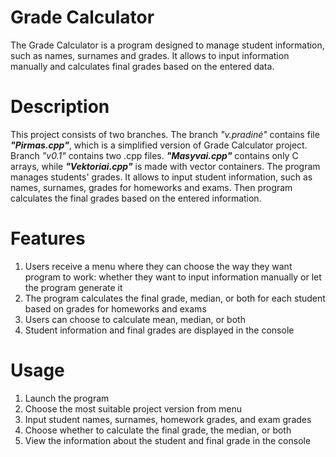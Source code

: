 # Grade Calculator
The Grade Calculator is a program designed to manage student information, such as names, surnames and grades. It allows to input information manually and calculates final grades based on the entered data. 

# Description
This project consists of two branches. The branch *"v.pradinė"* contains file ***"Pirmas.cpp"***, which is a simplified version of Grade Calculator project. Branch *"v0.1"* contains two .cpp files. ***"Masyvai.cpp"*** contains only C arrays, while ***"Vektoriai.cpp"*** is made with vector containers. The program manages students' grades. It allows to input student information, such as names, surnames, grades for homeworks and exams. Then program calculates the final grades based on the entered information.

# Features
1. Users receive a menu where they can choose the way they want program to work: whether they want to input information manually or let the program generate it
2. The program calculates the final grade, median, or both for each student based on grades for homeworks and exams
3. Users can choose to calculate mean, median, or both
4. Student information and final grades are displayed in the console

# Usage
1. Launch the program
2. Choose the most suitable project version from menu
3. Input student names, surnames, homework grades, and exam grades
4. Choose whether to calculate the final grade, the median, or both
5. View the information about the student and final grade in the console
